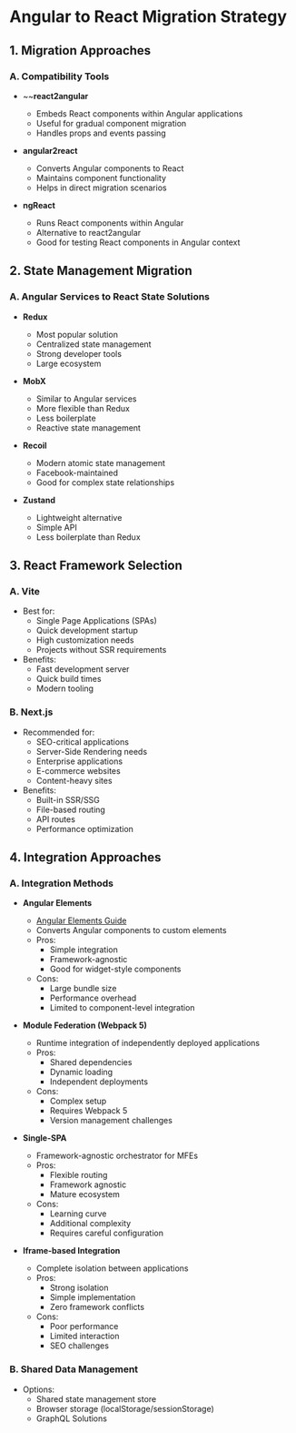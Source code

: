 # Angular to React Migration Strategy

## 1. Migration Approaches

### A. Compatibility Tools
- ~~**react2angular**
  - Embeds React components within Angular applications
  - Useful for gradual component migration
  - Handles props and events passing

- **angular2react**
  - Converts Angular components to React
  - Maintains component functionality
  - Helps in direct migration scenarios

- **ngReact**
  - Runs React components within Angular
  - Alternative to react2angular
  - Good for testing React components in Angular context

## 2. State Management Migration

### A. Angular Services to React State Solutions
- **Redux**
  - Most popular solution
  - Centralized state management
  - Strong developer tools
  - Large ecosystem
  
- **MobX**
  - Similar to Angular services
  - More flexible than Redux
  - Less boilerplate
  - Reactive state management

- **Recoil**
  - Modern atomic state management
  - Facebook-maintained
  - Good for complex state relationships
  
- **Zustand**
  - Lightweight alternative
  - Simple API
  - Less boilerplate than Redux

## 3. React Framework Selection

### A. Vite
- Best for:
  - Single Page Applications (SPAs)
  - Quick development startup
  - High customization needs
  - Projects without SSR requirements
- Benefits:
  - Fast development server
  - Quick build times
  - Modern tooling

### B. Next.js
- Recommended for:
  - SEO-critical applications
  - Server-Side Rendering needs
  - Enterprise applications
  - E-commerce websites
  - Content-heavy sites
- Benefits:
  - Built-in SSR/SSG
  - File-based routing
  - API routes
  - Performance optimization

## 4. Integration Approaches

### A. Integration Methods
- **Angular Elements**
    - [Angular Elements Guide](https://angular.dev/guide/elements)
    - Converts Angular components to custom elements
    - Pros:
      - Simple integration
      - Framework-agnostic
      - Good for widget-style components
    - Cons:
      - Large bundle size
      - Performance overhead
      - Limited to component-level integration

- **Module Federation (Webpack 5)**
    - Runtime integration of independently deployed applications
    - Pros:
      - Shared dependencies
      - Dynamic loading
      - Independent deployments
    - Cons:
      - Complex setup
      - Requires Webpack 5
      - Version management challenges

- **Single-SPA**
    - Framework-agnostic orchestrator for MFEs
    - Pros:
      - Flexible routing
      - Framework agnostic
      - Mature ecosystem
    - Cons:
      - Learning curve
      - Additional complexity
      - Requires careful configuration

- **Iframe-based Integration**
    - Complete isolation between applications
    - Pros:
      - Strong isolation
      - Simple implementation
      - Zero framework conflicts
    - Cons:
      - Poor performance
      - Limited interaction
      - SEO challenges

### B. Shared Data Management
- Options:
  - Shared state management store
  - Browser storage (localStorage/sessionStorage)
  - GraphQL Solutions
